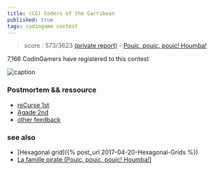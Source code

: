 ```yaml
---
title: (CG) Coders of the Carribean
published: true
tags: codingame contest
---
```

> score : 573/3623 [(private report)](https://www.codingame.com/challengereport/74188696ab758aed45d170859019fdd36384f41) - [Pouic, pouic, pouic! Houmba!](https://www.codingame.com/contests/coders-of-the-caribbean)
  
7,166 CodinGamers have registered to this contest

![caption](/images/codingame_caribean_context.png)


### Postmortem && ressource

- [reCurse 1st](https://recursive.cc/blog/coders-of-the-carribean-post-mortem.html)
- [Agade 2nd](https://github.com/Agade09/Agade-Coders-of-the-Caribbean-Postmortem/blob/master/Agade_CotC_Postmortem.md)
- [other feedback](https://www.codingame.com/forum/t/coders-of-the-caribbean-feedback-strategies/2746)

### see also 
- [Hexagonal grid]({% post_url 2017-04-20-Hexagonal-Grids %})
- [La famille pirate (Pouic, pouic, pouic! Houmba!)](https://www.youtube.com/channel/UCSuviPYajE-Glk-pu5unYCQ)

